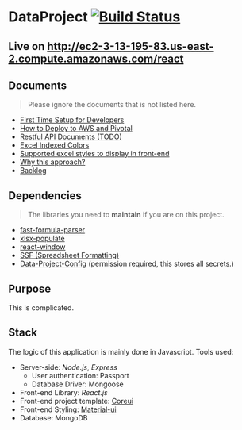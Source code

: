 # DataProject  [![Build Status](https://travis-ci.com/LesterLyu/MOHLTC-DataProject.svg?branch=dev-lester)](https://travis-ci.com/LesterLyu/MOHLTC-DataProject)
## Live on http://ec2-3-13-195-83.us-east-2.compute.amazonaws.com/react

## Documents
> Please ignore the documents that is not listed here.
- [First Time Setup for Developers](documents/setup.md)
- [How to Deploy to AWS and Pivotal](documents/deployment.md)
- [Restful API Documents (TODO)](documents/API)
- [Excel Indexed Colors](https://github.com/ClosedXML/ClosedXML/wiki/Excel-Indexed-Colors)
- [Supported excel styles to display in front-end](documents/excel-display.md)
- [Why this approach?](documents/Generic%20Data%20Project.pdf)
- [Backlog](documents/backlog.md)

## Dependencies
> The libraries you need to **maintain** if you are on this project.
- [fast-formula-parser](https://github.com/LesterLyu/fast-formula-parser)
- [xlsx-populate](https://github.com/LesterLyu/xlsx-populate)
- [react-window](https://github.com/LesterLyu/react-window)
- [SSF (Spreadsheet Formatting)](https://github.com/LesterLyu/fast-formula-parser/blob/master/ssf/ssf.js)
- [Data-Project-Config](https://github.com/LesterLyu/Data-Project-Config) (permission required, this stores all secrets.)

## Purpose
This is complicated.

## Stack
The logic of this application is mainly done in Javascript. Tools used:
- Server-side: *Node.js*, *Express*
  - User authentication: Passport
  - Database Driver: Mongoose
- Front-end Library: *React.js*
- Front-end project template: [Coreui](https://github.com/coreui/coreui-react)
- Front-end Styling: [Material-ui](https://github.com/mui-org/material-ui)
- Database: MongoDB
